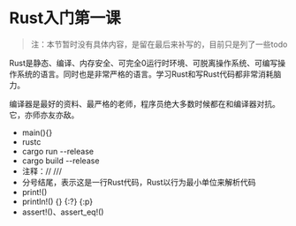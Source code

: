 # Rust入门第一课

> 注：本节暂时没有具体内容，是留在最后来补写的，目前只是列了一些todo

Rust是静态、编译、内存安全、可完全0运行时环境、可脱离操作系统、可编写操作系统的语言。同时也是非常严格的语言。学习Rust和写Rust代码都非常消耗脑力。

编译器是最好的资料、最严格的老师，程序员绝大多数时候都在和编译器对抗。它，亦师亦友亦敌。

- main(){}
- rustc
- cargo run --release
- cargo build --release
- 注释：// ///
- 分号结尾，表示这是一行Rust代码，Rust以行为最小单位来解析代码
- print!()
- println!()  {}  {:?}  {:p}
- assert!()、assert_eq!()







